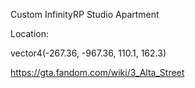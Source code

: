 Custom InfinityRP Studio Apartment

Location:

vector4(-267.36, -967.36, 110.1, 162.3)


https://gta.fandom.com/wiki/3_Alta_Street